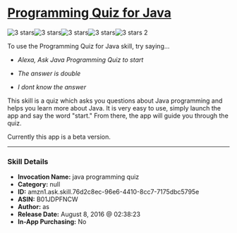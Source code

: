 # [Programming Quiz for Java](http://alexa.amazon.com/#skills/amzn1.ask.skill.76d2c8ec-96e6-4410-8cc7-7175dbc5795e)
![3 stars](../../images/ic_star_black_18dp_1x.png)![3 stars](../../images/ic_star_black_18dp_1x.png)![3 stars](../../images/ic_star_black_18dp_1x.png)![3 stars](../../images/ic_star_border_black_18dp_1x.png)![3 stars](../../images/ic_star_border_black_18dp_1x.png) 2

To use the Programming Quiz for Java skill, try saying...

* *Alexa, Ask Java Programming Quiz to start*

* *The answer is double*

* *I dont know the answer*

This skill is a quiz which asks you questions about Java programming and helps you learn more about Java. It is very easy to use, simply launch the app and say the word "start." From there, the app will guide you through the quiz. 

Currently this app is a beta version.

***

### Skill Details

* **Invocation Name:** java programming quiz
* **Category:** null
* **ID:** amzn1.ask.skill.76d2c8ec-96e6-4410-8cc7-7175dbc5795e
* **ASIN:** B01JDPFNCW
* **Author:** as
* **Release Date:** August 8, 2016 @ 02:38:23
* **In-App Purchasing:** No

